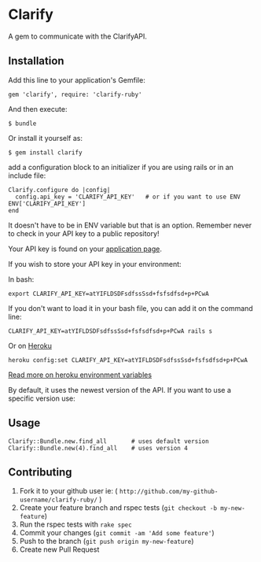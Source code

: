 # Clarify

A gem to communicate with the ClarifyAPI.

## Installation

Add this line to your application's Gemfile:

    gem 'clarify', require: 'clarify-ruby' 

And then execute:

    $ bundle

Or install it yourself as:

    $ gem install clarify

add a configuration block to an initializer if you are using rails or in an include file:

```
Clarify.configure do |config|
  config.api_key = 'CLARIFY_API_KEY'   # or if you want to use ENV   ENV['CLARIFY_API_KEY']
end
```

It doesn't have to be in ENV variable but that is an option. Remember never to check in your API key to a public repository!

Your API key is found on your [application page](https://developer.clarify.io/apps).

If you wish to store your API key in your environment:

In bash:

    export CLARIFY_API_KEY=atYIFLDSDFsdfssSsd+fsfsdfsd+p+PCwA

If you don't want to load it in your bash file, you can add it on the command line:

    CLARIFY_API_KEY=atYIFLDSDFsdfssSsd+fsfsdfsd+p+PCwA rails s

Or on [Heroku](http://www.heroku)

    heroku config:set CLARIFY_API_KEY=atYIFLDSDFsdfssSsd+fsfsdfsd+p+PCwA

[Read more on heroku environment variables](https://devcenter.heroku.com/articles/config-vars)

By default, it uses the newest version of the API. If you want to use a specific version use: 

## Usage

    Clarify::Bundle.new.find_all       # uses default version
    Clarify::Bundle.new(4).find_all    # uses version 4

## Contributing

1. Fork it to your github user ie: ( `http://github.com/my-github-username/clarify-ruby/` )
2. Create your feature branch and rspec tests (`git checkout -b my-new-feature`)
3. Run the rspec tests with `rake spec`
4. Commit your changes (`git commit -am 'Add some feature'`)
5. Push to the branch (`git push origin my-new-feature`)
6. Create new Pull Request

